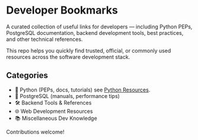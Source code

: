 # Developer Bookmarks

A curated collection of useful links for developers — including Python PEPs, PostgreSQL documentation, backend development tools, best practices, and other technical references.

This repo helps you quickly find trusted, official, or commonly used resources across the software development stack.

## Categories
- 📘 Python (PEPs, docs, tutorials) see [Python Resources](python.md).
- 🐘 PostgreSQL (manuals, performance tips) 
- 🛠️ Backend Tools & References
- 🌐 Web Development Resources
- 📚 Miscellaneous Dev Knowledge

Contributions welcome!

